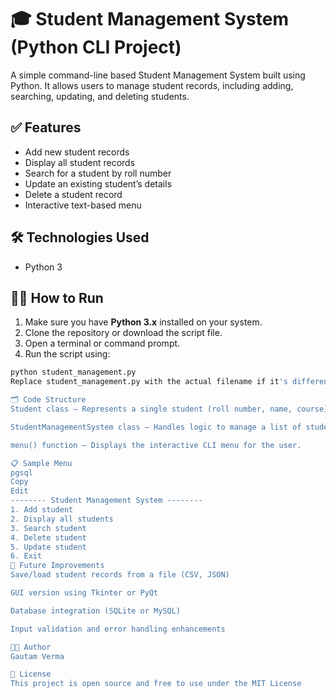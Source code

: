 # 🎓 Student Management System (Python CLI Project)

A simple command-line based Student Management System built using Python. It allows users to manage student records, including adding, searching, updating, and deleting students.

## ✅ Features

- Add new student records
- Display all student records
- Search for a student by roll number
- Update an existing student’s details
- Delete a student record
- Interactive text-based menu

## 🛠 Technologies Used

- Python 3

## 🧑‍💻 How to Run

1. Make sure you have **Python 3.x** installed on your system.
2. Clone the repository or download the script file.
3. Open a terminal or command prompt.
4. Run the script using:

```bash
python student_management.py
Replace student_management.py with the actual filename if it's different.

🗂 Code Structure
Student class – Represents a single student (roll number, name, course).

StudentManagementSystem class – Handles logic to manage a list of students.

menu() function – Displays the interactive CLI menu for the user.

📋 Sample Menu
pgsql
Copy
Edit
-------- Student Management System --------
1. Add student
2. Display all students
3. Search student
4. Delete student
5. Update student
6. Exit
🚀 Future Improvements
Save/load student records from a file (CSV, JSON)

GUI version using Tkinter or PyQt

Database integration (SQLite or MySQL)

Input validation and error handling enhancements

👨‍🎓 Author
Gautam Verma

📄 License
This project is open source and free to use under the MIT License
